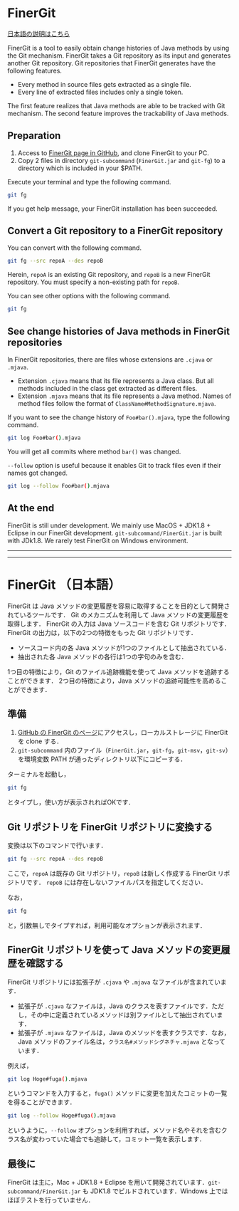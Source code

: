 # FinerGit 
[日本語の説明はこちら](#user-content-finergit-日本語)

FinerGit is a tool to easily obtain change histories of Java methods by using the Git mechanism.
FinerGit takes a Git repository as its input and generates another Git repository.
Git repositories that FinerGit generates have the following features.
- Every method in source files gets extracted as a single file.
- Every line of extracted files includes only a single token.

The first feature realizes that Java methods are able to be tracked with Git mechanism.
The second feature improves the trackability of Java methods.


## Preparation

1. Access to [FinerGit page in GitHub](https://github.com/kusumotolab/FinerGit), and clone FinerGit to your PC.
2. Copy 2 files in directory `git-subcommand` (`FinerGit.jar` and `git-fg`) to a directory which is included in your $PATH.

Execute your terminal and type the following command.
```sh
git fg
```
If you get help message, your FinerGit installation has been succeeded.


## Convert a Git repository to a FinerGit repository

You can convert with the following command.
```sh
git fg --src repoA --des repoB
```
Herein, `repoA` is an existing Git repository, and `repoB` is a new FinerGit repository.
You must specify a non-existing path for `repoB`.

You can see other options with the following command.
```sh
git fg
```

## See change histories of Java methods in FinerGit repositories

In FinerGit repositories, there are files whose extensions are `.cjava` or `.mjava`.

- Extension `.cjava` means that its file represents a Java class. But all methods included in the class get extracted as different files.
- Extension `.mjava` means that its file represents a Java method. Names of method files follow the format of `ClassName#MethodSignature.mjava`.

If you want to see the change history of `Foo#bar().mjava`, type the following command.
```sh
git log Foo#bar().mjava
```
You will get all commits where method `bar()` was changed.

``--follow`` option is useful because it enables Git to track files even if their names got changed.
```sh
git log --follow Foo#bar().mjava
```

<!--

## Obtain semantic versions of Java methods

In a single phrase, [semantic versioning](https://semver.org/lang/en/) is a mechanical versioning way with the following rules.

- A software version is represented with three numbers, `a.b.c`.
- if software has gotten a change that does not preserve backward compatibility (in short, *incompatible change*), `a` is incremented. `b` and `c` get back to 0.
- If software has gotten a change that preserves backward compatibility (in short, *compatible change*), `b` is incremented. `a` is not changed and `c` gets back to 0.
- If software has gotten a change that fixes a bug (in short, *bug-fix change*), `c` is incremented. `a` and `b` are not changed.

**FinerGit has the functionality that automatically calculates semantic versioning for Java methods.**
In FinerGit, incompatible, compatible, and bug-fix changes are defined as follows.
- If either of name, parameters, return type, or modifiers of a method is changed, the change is regarded as *incompatible*.
- If only the body of a method is changed, the change is regard as *compatible*.
- *Compatible changes* in commits whose messages include any terms assuming bug fix such as "bug" or "fix" are regarded as *bug-fix changes*.

Semantic versioning for Java methods helps you to understand how many times a given method's signature has been changed or how many times bug-fix changes occurred after the last functionality addition.
FinerGit has a command, `git-sv`, for calculating semantic version for a given file

For example, the following command calculates a semantic version for Java method `fuga()`.
```sh
git sv Foo#bar().mjava
```

there are several options for `git-sv` command.
You can see all options by executing `git-sv` with no arguments.


## Calculate semantic versions for multiple files efficiently

Calculating a semantic version is not lightweight processing, it occasionally takes several seconds.
`git-sv` command internally invokes Java VM, so that the overhead to launch Java VM in many times is non-negligible.
Thus, FinerGit has another command `git-msv`, which is calculating semantic versions for multiple files.
By using `git-msv` instead of `git-sv`, you can get rid of overhead to launch Java VM in many times.
`git-msv` requires a file including a list of files to calculate semantic versions.
We recommend using **absolute paths** to specify files instead of relative ones.

-->

## At the end

FinerGit is still under development. We mainly use MacOS + JDK1.8 + Eclipse in our FinerGit development.
`git-subcommand/FinerGit.jar` is built with JDk1.8.
We rarely test FinerGit on Windows environment.

-----
-----

# <a name="Japanese"></a>FinerGit （日本語）
FinerGit は Java メソッドの変更履歴を容易に取得することを目的として開発されているツールです．
Git のメカニズムを利用して Java メソッドの変更履歴を取得します．
FinerGit の入力は Java ソースコードを含む Git リポジトリです．
FinerGit の出力は，以下の2つの特徴をもった Git リポジトリです．
- ソースコード内の各 Java メソッドが1つのファイルとして抽出されている．
- 抽出された各 Java メソッドの各行は1つの字句のみを含む．

1つ目の特徴により，Git のファイル追跡機能を使って Java メソッドを追跡することができます．
2つ目の特徴により，Java メソッドの追跡可能性を高めることができます．

## 準備

1. [GitHub の FinerGit のページ](https://github.com/kusumotolab/FinerGit)にアクセスし，ローカルストレージに FinerGit を clone する．
2. `git-subcommand` 内のファイル（`FinerGit.jar`，`git-fg`，`git-msv`，`git-sv`）を環境変数 PATH が通ったディレクトリ以下にコピーする．

ターミナルを起動し，
```sh
git fg
```
とタイプし，使い方が表示されればOKです．

## Git リポジトリを FinerGit リポジトリに変換する

変換は以下のコマンドで行います．
```sh
git fg --src repoA --des repoB
```

ここで，`repoA` は既存の Git リポジトリ，`repoB` は新しく作成する FinerGit リポジトリです．
`repoB` には存在しないファイルパスを指定してください．

なお，
```sh
git fg
```

と，引数無しでタイプすれば，利用可能なオプションが表示されます．

## FinerGit リポジトリを使って Java メソッドの変更履歴を確認する

FinerGit リポジトリには拡張子が `.cjava` や `.mjava` なファイルが含まれています．

- 拡張子が `.cjava` なファイルは，Java のクラスを表すファイルです．ただし，その中に定義されているメソッドは別ファイルとして抽出されています．
- 拡張子が `.mjava` なファイルは，Java のメソッドを表すクラスです．なお，Java メソッドのファイル名は，`クラス名#メソッドシグネチャ.mjava` となっています．

例えば，
```sh
git log Hoge#fuga().mjava
```
というコマンドを入力すると，`fuga()` メソッドに変更を加えたコミットの一覧を得ることができます．
```sh
git log --follow Hoge#fuga().mjava
```
というように，``--follow`` オプションを利用すれば，メソッド名やそれを含むクラス名が変わっていた場合でも追跡して，コミット一覧を表示します．

<!-- 

## FinerGit リポジトリを使って Java メソッドのセマンティックバージョンを取得する

ひとことで言うと，[セマンティックバージョニング](https://semver.org/lang/ja/)とは，ソフトウェアのバージョニングを以下のルールに基づいて行うことです．
- ソフトウェアのバージョンは，`a.b.c` の3つの組で表す．
- `a` はソフトウェアに後方互換性が無い変更が行われた場合に1つ増やす．なお，このとき，`b` および `c` は0に戻す．
- `b` はソフトウェアに後方互換性の有る変更が行われた場合に1つ増やす．なお，このとき，`a` は変更せず，`c` は0に戻す．
- `c` はソフトウェアのバグ修正が行われた場合に1つ増やす．なお，このとき，`a` と `b` は変更しない．

FinerGit は，**セマンティックバージョンを Java メソッドに対して自動的に算出する機能**を持っています．
なお，FinerGit では，Java メソッドにおける後方互換性の無い変更，後方互換性の有る変更，バグ修正は以下の定義としています．
- Java メソッドの，名前，仮引数，返り値，アクセス修飾子のいずれかが変更された場合，後方互換性の無い変更とする．
- Java メソッドの，名前，仮引数，返り値，アクセス修飾子のいずれもが保たれた変更が行われた場合，後方互換性の有る変更とする．
- 後方互換性のある変更のうち，その変更のコミットメッセージに bug や fix 等のバグ修正を連想させる単語が含まれている場合，バグ修正とする．

Java メソッドに対してセマンティックバージョンを算出することで，そのメソッドがこれまでに何度シグネチャ変更されているのか，最後に機能追加されてから何度バグ修正されているのか，といったことがわかります．
FinerGit では，Java メソッドのセマンティックバージョンの算出には，`git-sv` コマンドを使います．

例えば，
```sh
git sv Hoge#fuga().mjava
```
と入力すれば，`fuga()` メソッドのセマンティックバージョンが出力されます．また，`git-sv` コマンドにはいくつかのオプションがあり，セマンティックバージョン以外にも，これまでの変更の総数等を表示することができます．`git-sv` と引数を何もつけずにコマンドを実行すると，利用可能なオプション一覧が表示されます．

## 複数のファイルに対してセマンティックバージョンを効率的に算出する

セマンティックバージョンの算出はある程度重い処理であり，場合によっては数秒程度かかることがあります．
また，このコマンドは内部で Java VM を起動しているため，何度も連続して `git-sv` を実行する場合，そのプロセス起動オーバーヘッドも無視できない時間となります．
複数ファイルに対してセマンティックバージョンを算出したい場合には，`git-sv` ではなく，`git-msv` を使うとプロセス起動オーバーヘッドを除外することができます．
`git-msv` を実行する場合は，その引数には，各行にJavaファイルへのパスを記入したリストファイルを指定してください．Javaファイルへのパスは，相対パスでも指定できますが，絶対パスで指定することをオススメします．

-->

## 最後に

FinerGit は主に，Mac + JDK1.8 + Eclipse を用いて開発されています．`git-subcommand/FinerGit.jar` も JDK1.8 でビルドされています．Windows 上ではほぼテストを行っていません．











